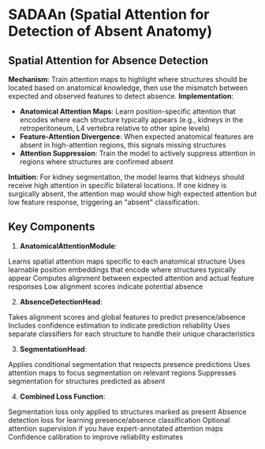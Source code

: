 # SADAAn (Spatial Attention for Detection of Absent Anatomy)

## Spatial Attention for Absence Detection
**Mechanism**: Train attention maps to highlight where structures should be located based on anatomical knowledge, then use the mismatch between expected and observed features to detect absence.
**Implementation**:

* **Anatomical Attention Maps**: Learn position-specific attention that encodes where each structure typically appears (e.g., kidneys in the retroperitoneum, L4 vertebra relative to other spine levels)
* **Feature-Attention Divergence**: When expected anatomical features are absent in high-attention regions, this signals missing structures
* **Attention Suppression**: Train the model to actively suppress attention in regions where structures are confirmed absent

**Intuition**: For kidney segmentation, the model learns that kidneys should receive high attention in specific bilateral locations. If one kidney is surgically absent, the attention map would show high expected attention but low feature response, triggering an "absent" classification.

## Key Components
1. **AnatomicalAttentionModule**:

Learns spatial attention maps specific to each anatomical structure
Uses learnable position embeddings that encode where structures typically appear
Computes alignment between expected attention and actual feature responses
Low alignment scores indicate potential absence

2. **AbsenceDetectionHead**:

Takes alignment scores and global features to predict presence/absence
Includes confidence estimation to indicate prediction reliability
Uses separate classifiers for each structure to handle their unique characteristics

3. **SegmentationHead**:

Applies conditional segmentation that respects presence predictions
Uses attention maps to focus segmentation on relevant regions
Suppresses segmentation for structures predicted as absent

4. **Combined Loss Function**:

Segmentation loss only applied to structures marked as present
Absence detection loss for learning presence/absence classification
Optional attention supervision if you have expert-annotated attention maps
Confidence calibration to improve reliability estimates